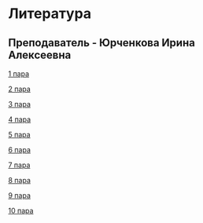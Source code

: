 # Литература

## Преподаватель - Юрченкова Ирина Алексеевна

[1 пара]()

[2 пара]()

[3 пара]()

[4 пара]()

[5 пара]()

[6 пара]()

[7 пара]()

[8 пара]()

[9 пара]()

[10 пара]()
